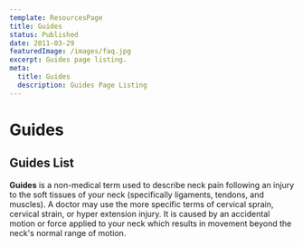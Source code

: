 ```yaml
---
template: ResourcesPage
title: Guides
status: Published
date: 2011-03-29
featuredImage: /images/faq.jpg
excerpt: Guides page listing.
meta:
  title: Guides
  description: Guides Page Listing
---
```

<!--StartFragment-->

# Guides

<!--EndFragment-->

<!--StartFragment-->

## Guides List

**Guides** is a non-medical term used to describe neck pain following an injury to the soft tissues of your neck (specifically ligaments, tendons, and muscles). A doctor may use the more specific terms of cervical sprain, cervical strain, or hyper extension injury. It is caused by an accidental motion or force applied to your neck which results in movement beyond the neck's normal range of motion.
